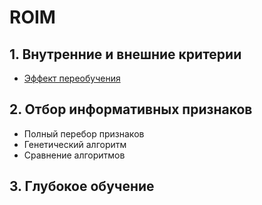 # ROIM

## 1. Внутренние и внешние критерии

- <a href ="">Эффект переобучения</a>

## 2. Отбор информативных признаков

- Полный перебор признаков
- Генетический алгоритм
- Сравнение алгоритмов

## 3. Глубокое обучение
